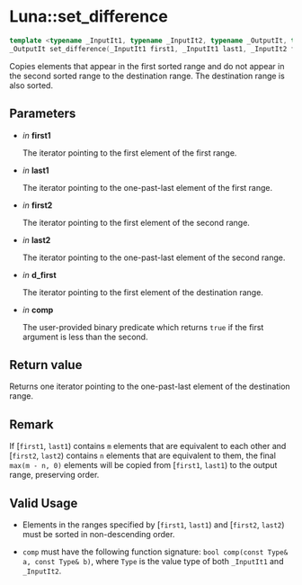 # Luna::set_difference

```c++
template <typename _InputIt1, typename _InputIt2, typename _OutputIt, typename _Compare>
_OutputIt set_difference(_InputIt1 first1, _InputIt1 last1, _InputIt2 first2, _InputIt2 last2, _OutputIt d_first, _Compare comp)
```

Copies elements that appear in the first sorted range and do not appear in the second sorted range to the destination range. The destination range is also sorted. 



## Parameters
* *in* **first1**

    The iterator pointing to the first element of the first range. 

* *in* **last1**

    The iterator pointing to the one-past-last element of the first range. 

* *in* **first2**

    The iterator pointing to the first element of the second range. 

* *in* **last2**

    The iterator pointing to the one-past-last element of the second range. 

* *in* **d_first**

    The iterator pointing to the first element of the destination range. 

* *in* **comp**

    The user-provided binary predicate which returns `​true` if the first argument is less than the second. 

## Return value
Returns one iterator pointing to the one-past-last element of the destination range. 

## Remark
If [`first1`, `last1`) contains `m` elements that are equivalent to each other and [`first2`, `last2`) contains `n` elements that are equivalent to them, the final `max(m - n, 0)` elements will be copied from [`first1`, `last1`) to the output range, preserving order. 

## Valid Usage
* Elements in the ranges specified by [`first1`, `last1`) and [`first2`, `last2`) must be sorted in non-descending order.

* `comp` must have the following function signature: `bool comp(const Type& a, const Type& b)`, where `Type` is the value type of both `_InputIt1` and `_InputIt2`. 

